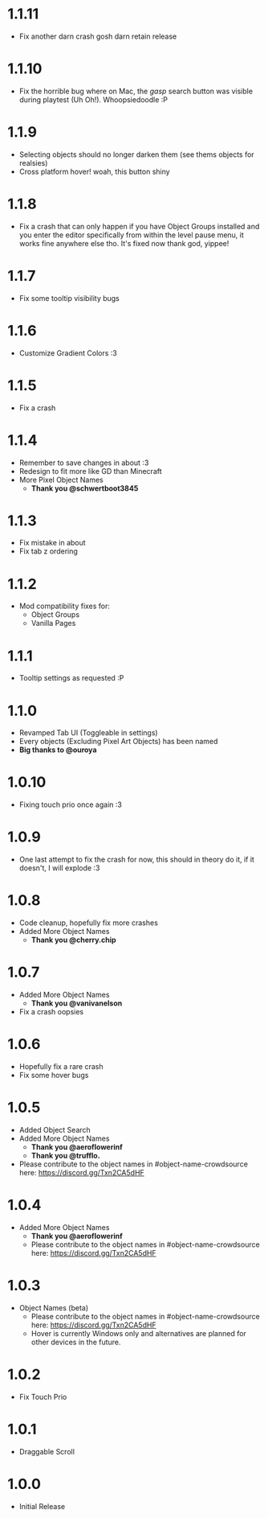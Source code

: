 # 1.1.11
- Fix another darn crash gosh darn retain release

# 1.1.10
- Fix the horrible bug where on Mac, the *gasp* search button was visible during playtest (Uh Oh!). Whoopsiedoodle :P

# 1.1.9
- Selecting objects should no longer darken them (see thems objects for realsies)
- Cross platform hover! woah, this button shiny

# 1.1.8
- Fix a crash that can only happen if you have Object Groups installed and you enter the editor specifically from within the level pause menu, it works fine anywhere else tho. It's fixed now thank god, yippee!

# 1.1.7
- Fix some tooltip visibility bugs 

# 1.1.6
- Customize Gradient Colors :3

# 1.1.5
- Fix a crash

# 1.1.4
- Remember to save changes in about :3
- Redesign to fit more like GD than Minecraft
- More Pixel Object Names
  - **Thank you @schwertboot3845**

# 1.1.3
- Fix mistake in about
- Fix tab z ordering

# 1.1.2
- Mod compatibility fixes for:
  - Object Groups
  - Vanilla Pages

# 1.1.1
- Tooltip settings as requested :P

# 1.1.0
- Revamped Tab UI (Toggleable in settings)
- Every objects (Excluding Pixel Art Objects) has been named 
 - **Big thanks to @ouroya**

# 1.0.10
- Fixing touch prio once again :3

# 1.0.9
- One last attempt to fix the crash for now, this should in theory do it, if it doesn't, I will explode :3

# 1.0.8
- Code cleanup, hopefully fix more crashes
- Added More Object Names
  - **Thank you @cherry.chip**

# 1.0.7
- Added More Object Names
  - **Thank you @vanivanelson**
- Fix a crash oopsies

# 1.0.6
- Hopefully fix a rare crash
- Fix some hover bugs

# 1.0.5
- Added Object Search
- Added More Object Names
  - **Thank you @aeroflowerinf**
  - **Thank you @trufflo.**
- Please contribute to the object names in #object-name-crowdsource here: https://discord.gg/Txn2CA5dHF


# 1.0.4
- Added More Object Names
  - **Thank you @aeroflowerinf**
  - Please contribute to the object names in #object-name-crowdsource here: https://discord.gg/Txn2CA5dHF

# 1.0.3
- Object Names (beta)
  - Please contribute to the object names in #object-name-crowdsource here: https://discord.gg/Txn2CA5dHF
  - Hover is currently Windows only and alternatives are planned for other devices in the future.

# 1.0.2
- Fix Touch Prio

# 1.0.1
- Draggable Scroll

# 1.0.0
- Initial Release
